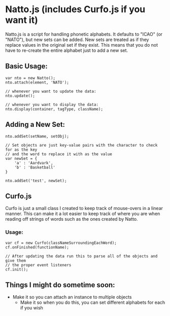 # Natto.js (includes Curfo.js if you want it)

Natto.js is a script for handling phonetic alphabets. It defaults to "ICAO" (or "NATO"), but new sets can be added. New sets are treated as if they replace values in the original set if they exist. This means that you do not have to re-create the entire alphabet just to add a new set.

## Basic Usage:

```
var nto = new Natto();
nto.attach(element, 'NATO');

// whenever you want to update the data:
nto.update();

// whenever you want to display the data:
nto.display(container, tagType, className);
```

## Adding a New Set:

```
nto.addSet(setName, setObj);

// Set objects are just key-value pairs with the character to check for as the key
// and the word to replace it with as the value
var newSet = {
	'a' : 'Aardvark',
	'b' : 'Basketball'
}

nto.addSet('test', newSet);
```

## Curfo.js

Curfo is just a small class I created to keep track of mouse-overs in a linear manner. This can make it a lot easier to keep track of where you are when reading off strings of words such as the ones created by Natto.

### Usage:

```
var cf = new Curfo(classNameSurroundingEachWord);
cf.onFinished(functionName);

// After updating the data run this to parse all of the objects and give them
// the proper event listeners
cf.init();
```

## Things I might do sometime soon:

- Make it so you can attach an instance to multiple objects
	- Make it so when you do this, you can set different alphabets for each if you wish
